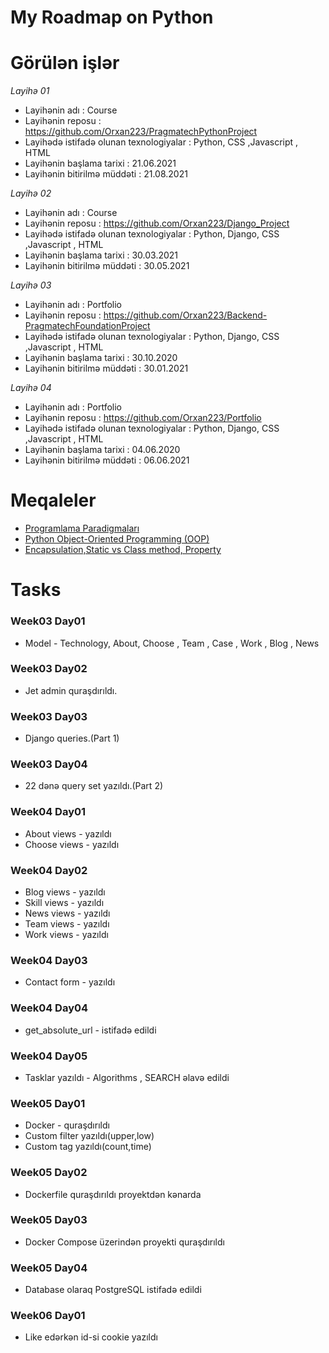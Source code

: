 # My Roadmap on Python

# Görülən işlər
*Layihə 01*
- Layihənin adı : Course
- Layihənin reposu : https://github.com/Orxan223/PragmatechPythonProject
- Layihədə istifadə olunan texnologiyalar : Python,  CSS ,Javascript , HTML
- Layihənin başlama tarixi : 21.06.2021
- Layihənin bitirilmə müddəti : 21.08.2021


*Layihə 02*
- Layihənin adı : Course
- Layihənin reposu : https://github.com/Orxan223/Django_Project
- Layihədə istifadə olunan texnologiyalar : Python, Django,  CSS ,Javascript , HTML
- Layihənin başlama tarixi : 30.03.2021
- Layihənin bitirilmə müddəti : 30.05.2021



*Layihə 03*
- Layihənin adı : Portfolio
- Layihənin reposu : https://github.com/Orxan223/Backend-PragmatechFoundationProject
- Layihədə istifadə olunan texnologiyalar : Python, Django,  CSS ,Javascript , HTML
- Layihənin başlama tarixi : 30.10.2020
- Layihənin bitirilmə müddəti : 30.01.2021



*Layihə 04*
- Layihənin adı : Portfolio
- Layihənin reposu : https://github.com/Orxan223/Portfolio
- Layihədə istifadə olunan texnologiyalar : Python, Django,  CSS ,Javascript , HTML
- Layihənin başlama tarixi : 04.06.2020
- Layihənin bitirilmə müddəti : 06.06.2021

# Meqaleler
- [Programlama Paradigmaları](https://or-xan-2018.medium.com/programlama-paradigmalar%C4%B1-9f9b90eb3f25)
- [Python Object-Oriented Programming (OOP)](https://or-xan-2018.medium.com/python-object-oriented-programming-oop-a36349638cf1)
- [Encapsulation,Static vs Class method, Property](https://or-xan-2018.medium.com/oop-ea81eeb863bc)

# Tasks
### Week03 Day01
- Model - Technology, About, Choose , Team , Case , Work , Blog , News

### Week03 Day02
- Jet admin quraşdırıldı.

### Week03 Day03
- Django queries.(Part 1)

### Week03 Day04
- 22 dənə query set yazıldı.(Part 2)


### Week04 Day01
- About views - yazıldı
- Choose views - yazıldı

### Week04 Day02
- Blog views - yazıldı
- Skill views - yazıldı
- News views - yazıldı
- Team views - yazıldı
- Work views - yazıldı

### Week04 Day03
- Contact form - yazıldı

### Week04 Day04
- get_absolute_url - istifadə edildi

### Week04 Day05
- Tasklar yazıldı - Algorithms , SEARCH əlavə edildi


### Week05 Day01
- Docker - quraşdırıldı
- Custom filter yazıldı(upper,low)
- Custom tag yazıldı(count,time)

### Week05 Day02
- Dockerfile quraşdırıldı proyektdən kənarda


### Week05 Day03
- Docker Compose üzerindən proyekti quraşdırıldı


### Week05 Day04
- Database olaraq PostgreSQL istifadə edildi



### Week06 Day01
- Like edərkən id-si cookie yazıldı

